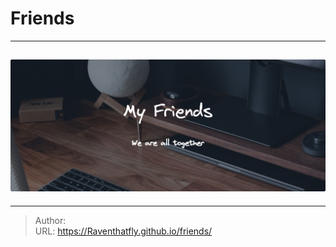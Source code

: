 # Friends



---
![](/cover/friends_cover.png)
---



---

> Author:   
> URL: https://Raventhatfly.github.io/friends/  

